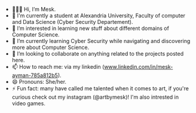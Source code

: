 - 👩🏽‍💻 Hi, I’m Mesk.
- 📖 I'm currently a student at Alexandria University, Faculty of computer and Data Science (Cyber Security Departement).
- 👀 I’m interested in learning new stuff about different domains of Computer Science.
- 🌱 I’m currently learning Cyber Security while navigating and discovering more about Computer Science.
- 👥 I’m looking to collaborate on anything related to the projects posted here.
- 📫 How to reach me: via my linkedin (www.linkedin.com/in/mesk-ayman-785a812b5).
- 😄 Pronouns: She/her.
- ⚡ Fun fact: many have called me talented when it comes to art, if you're curious check out my instagram (@artbymesk)! I'm also intrested in video games.

<!---
meskay/meskay is a ✨ special ✨ repository because its `README.md` (this file) appears on your GitHub profile.
You can click the Preview link to take a look at your changes.
--->
